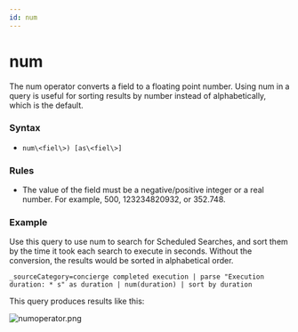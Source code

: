 ```yaml
---
id: num
---
```


# num

The num operator converts a field to a floating point number. Using num
in a query is useful for sorting results by number instead of
alphabetically, which is the default.

### Syntax

* `num\<fiel\>) [as\<fiel\>]`

### Rules

* The value of the field must be a negative/positive integer or a real
    number. For example, 500, 123234820932, or 352.748.

### Example

Use this query to use num to search for Scheduled Searches, and sort
them by the time it took each search to execute in seconds. Without the
conversion, the results would be sorted in alphabetical order.

`_sourceCategory=concierge completed execution | parse "Execution duration: * s" as duration | num(duration) | sort by duration`

This query produces results like this:

![numoperator.png](../../static/img/search-query-language/search-operators/num/numoperator.png)
